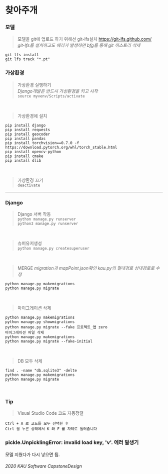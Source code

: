  찾아주개  
=======
### 모델
>모델을 git에 업로드 하기 위해선 git-lfs설치
>https://git-lfs.github.com/</br>
>*git-lfs를 설치하고도 에러가 발생하면 bfg를 통해 git 히스토리 삭제*
```
git lfs install
git lfs track "*.pt"
```

### 가상환경  

>가상환경 실행하기  
>*Django개발은 반드시 가상환경을 키고 시작*  
`source myvenv/Scripts/activate`  
</br>

>가상환경에 설치  
```
pip install django  
pip install requests  
pip install geocoder
pip install pandas  
pip install torchvision==0.7.0 -f https://download.pytorch.org/whl/torch_stable.html
pip install opencv-python
pip install cmake
pip install dlib
```
</br>

>가상환경 끄기  
`deactivate`

***

### Django  

>Django 서버 작동  
`python manage.py runserver`  
`python3 manage.py runserver`
</br>

>슈퍼유저생성  
`python manage.py createsuperuser`  
</br>

>MERGE
>*migration과 mapPoint.json확인 kau.py의 절대경로 상대경로로 수정*  
```
python manage.py makemigrations 
python manage.py migrate
```  
</br>

>마이그레이션 삭제  
```
python manage.py makemigrations  
python manage.py showmigrations  
python manage.py migrate --fake 프로젝트_앱 zero  
마이그레이션 파일 삭제  
python manage.py makemigrations  
python manage.py migrate --fake-initial  
```
</br>

>DB 모두 삭제  
```
find . -name "db.sqlite3" -delte  
python manage.py makemigrations  
python manage.py migrate  
```
</br>

### Tip  

>Visual Studio Code 코드 자동정렬  
```
Ctrl + A 로 코드를 모두 선택한 후  
Ctrl 을 누른 상태에서 K 와 F 를 차례로 눌러줍니다  
```

### pickle.UnpicklingError: invalid load key, 'v'. 에러 발생기
모델 지웠다가 다시 넣으면 됨.
###### 2020 KAU Software CapstoneDesign

